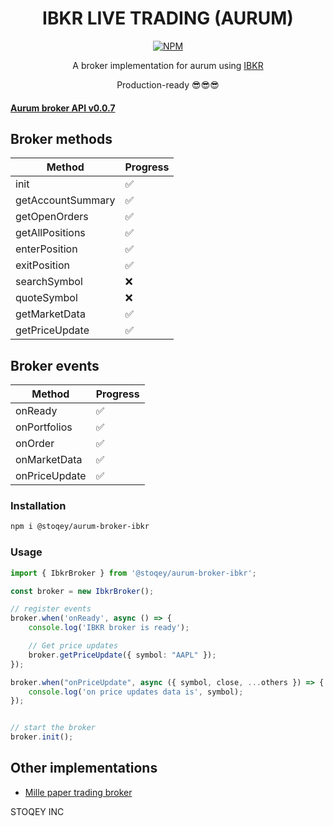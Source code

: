 <h1 align="center">IBKR LIVE TRADING (AURUM)</h1>

<p align="center">
<a href="https://www.npmjs.com/package/@stoqey/aurum-broker-ibkr">
<img alt="NPM" src="https://img.shields.io/npm/dt/@stoqey/aurum-broker-ibkr.svg"></img>
</a>

</p>


<p align="center">
A broker implementation for aurum using <a href="https://github.com/stoqey/ibkr">IBKR</a>
</p>
<p align="center">Production-ready 😎😎😎</p>

####  [Aurum broker API v0.0.7](https://github.com/stoqey/aurum-broker-spec)
## Broker methods

| Method            | Progress |
| ----------------- | -------- |
| init              | ✅        |
| getAccountSummary | ✅        |
| getOpenOrders     | ✅        |
| getAllPositions   | ✅        |
| enterPosition     | ✅        |
| exitPosition      | ✅        |
| searchSymbol      | ❌        |
| quoteSymbol       | ❌        |
| getMarketData     | ✅        |
| getPriceUpdate    | ✅        |

## Broker events
| Method        | Progress |
| ------------- | -------- |
| onReady       | ✅        |
| onPortfolios  | ✅        |
| onOrder       | ✅        |
| onMarketData  | ✅        |
| onPriceUpdate | ✅        |


### Installation
```bash
npm i @stoqey/aurum-broker-ibkr
```

### Usage
```ts
import { IbkrBroker } from '@stoqey/aurum-broker-ibkr';

const broker = new IbkrBroker();

// register events
broker.when('onReady', async () => {
    console.log('IBKR broker is ready');

    // Get price updates
    broker.getPriceUpdate({ symbol: "AAPL" });
});

broker.when("onPriceUpdate", async ({ symbol, close, ...others }) => {
    console.log('on price updates data is', symbol);
});


// start the broker
broker.init();


```

## Other implementations
- [Mille paper trading broker](https://github.com/stoqey/aurum-broker-mille)


STOQEY INC